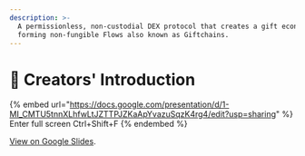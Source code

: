 ```yaml
---
description: >-
  A permissionless, non-custodial DEX protocol that creates a gift economy by
  forming non-fungible Flows also known as Giftchains.
---
```


# 🎨 Creators' Introduction

{% embed url="https://docs.google.com/presentation/d/1-MI_CMTU5tnnXLhfwLtJZTTPJZKaApYvazuSqzK4rg4/edit?usp=sharing" %}
Enter full screen Ctrl+Shift+F
{% endembed %}

[View on Google Slides](https://docs.google.com/presentation/d/1-MI\_CMTU5tnnXLhfwLtJZTTPJZKaApYvazuSqzK4rg4/edit?usp=sharing).
